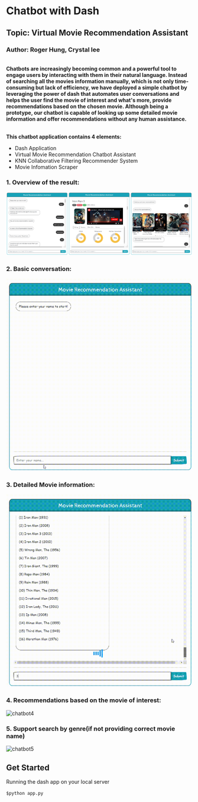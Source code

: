 # Chatbot with Dash
## Topic: Virtual Movie Recommendation Assistant 
### Author: Roger Hung, Crystal lee
<br >
<strong>Chatbots are increasingly becoming common and a powerful tool to engage users by interacting with them in their natural language. Instead of searching all the movies information manually, which is not only time-consuming but lack of efficiency, we have deployed a simple chatbot by leveraging the power of dash that automates user conversations and helps the user find the movie of interest and what's more, provide recommendations based on the chosen movie. Although being a prototype, our chatbot is capable of looking up some detailed movie information and offer recommendations without any human assistance.</strong> <br >

<br >

**This chatbot application contains 4 elements:**

- Dash Application 
- Virtual Movie Recommendation Chatbot Assistant
- KNN Collaborative Filtering Recommender System 
- Movie Infomation Scraper 


### 1. Overview of the result:
![chatbot1](images/demo0.png)

### 2. Basic conversation:
![chatbot2](images/demo1.gif)

### 3. Detailed Movie information:
![chatbot3](images/demo2.gif)

### 4. Recommendations based on the movie of interest:
![chatbot4](images/demo3.gif)

### 5. Support search by genre(if not providing correct movie name) 
![chatbot5](images/demo4.gif)

## Get Started

Running the dash app on your local server

```cmd
$python app.py
```





